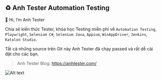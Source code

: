 ## ♻️ Anh Tester Automation Testing

👋 Hi, I’m Anh Tester

Chia sẻ kiến thức Tester, khóa học Testing miễn phí về `Automation Testing`, `Playwright`, `Selenium C#`, `Selenium Java`, `Appium`, `WinAppDriver`, `Jenkins`, `Katalon Studio`.

Tất cả những source trên Git này Anh Tester đã chạy passed và rất dễ cài đặt cho các bạn.

> Anh Tester Blog: https://anhtester.com/

![Alt text](https://anhtester.com/uploads/logo/logo-anhtester-github-v2.jpg?raw=true "Logo Anh Tester Automation Testing Blog")
